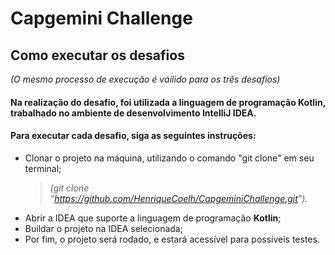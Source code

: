 # Capgemini Challenge

## Como executar os desafios
_(O mesmo processo de execução é váilido para os três desafios)_
#### Na realização do desafio, foi utilizada a linguagem de programação **Kotlin**, trabalhado no ambiente de desenvolvimento IntelliJ IDEA.
#### Para executar cada desafio, siga as seguintes instruções:
  - Clonar o projeto na máquina, utilizando o comando "git clone" em seu terminal;
      > _(git clone "https://github.com/HenriqueCoelh/CapgeminiChallenge.git")._
  - Abrir a IDEA que suporte a linguagem de programação **Kotlin**;
  - Buildar o projeto na IDEA selecionada;
  - Por fim, o projeto será rodado, e estará acessível para possíveis testes.
